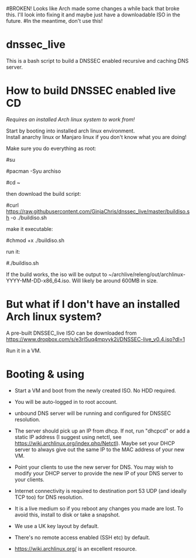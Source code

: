 #BROKEN!  Looks like Arch made some changes a while back that broke this.   I'll look into fixing it and maybe just have a downloadable ISO in the future.
#In the meantime, don't use this!

# dnssec_live

This is a bash script to build a DNSSEC enabled recursive and caching DNS server.  


How to build DNSSEC enabled live CD
===================================
*Requires an installed Arch linux system to work from!*

Start by booting into installed arch linux environment.   
Install anarchy linux or Manjaro linux if you don't know what you are doing!

Make sure you do everything as root:

#su   

#pacman -Syu archiso

#cd ~

then download the build script:

#curl https://raw.githubusercontent.com/GinjaChris/dnssec_live/master/buildiso.sh -o ./buildiso.sh

make it executable:

#chmod +x ./buildiso.sh

run it:

#./buildiso.sh

If the build works, the iso will be output to ~/archlive/releng/out/archlinux-YYYY-MM-DD-x86_64.iso.  Will likely be around 600MB in size.


But what if I don't have an installed Arch linux system?
========================================================

A pre-built DNSSEC_live ISO can be downloaded from https://www.dropbox.com/s/e3rl5uq4mpvyk2i/DNSSEC-live_v0.4.iso?dl=1

Run it in a VM.


Booting & using
===============

- Start a VM and boot from the newly created ISO.  No HDD required.

- You will be auto-logged in to root account.

- unbound DNS server will be running and configured for DNSSEC resolution.

- The server should pick up an IP from dhcp.  If not, run "dhcpcd" or add a static IP address (I suggest using netctl, see https://wiki.archlinux.org/index.php/Netctl).
Maybe set your DHCP server to always give out the same IP to the MAC address of your new VM.

- Point your clients to use the new server for DNS.  You may wish to modify your DHCP server to provide the new IP of your DNS server to your clients.

- Internet connectivity is required to destination port 53 UDP (and ideally TCP too) for DNS resolution.

- It is a live medium so if you reboot any changes you made are lost.  To avoid this, install to disk or take a snapshot.

- We use a UK key layout by default.

- There's no remote access enabled (SSH etc) by default.

- https://wiki.archlinux.org/ is an excellent resource.

